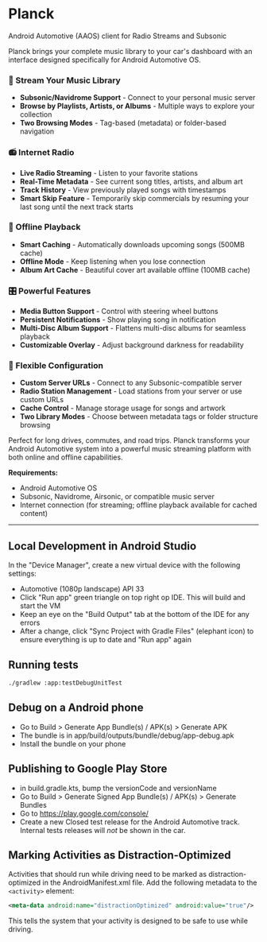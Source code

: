 # Planck

Android Automotive (AAOS) client for Radio Streams and Subsonic

Planck brings your complete music library to your car's dashboard with an interface designed specifically for Android Automotive OS.

### 🎵 Stream Your Music Library
- **Subsonic/Navidrome Support** - Connect to your personal music server
- **Browse by Playlists, Artists, or Albums** - Multiple ways to explore your collection
- **Two Browsing Modes** - Tag-based (metadata) or folder-based navigation

### 📻 Internet Radio
- **Live Radio Streaming** - Listen to your favorite stations
- **Real-Time Metadata** - See current song titles, artists, and album art
- **Track History** - View previously played songs with timestamps
- **Smart Skip Feature** - Temporarily skip commercials by resuming your last song until the next track starts

### 📱 Offline Playback
- **Smart Caching** - Automatically downloads upcoming songs (500MB cache)
- **Offline Mode** - Keep listening when you lose connection
- **Album Art Cache** - Beautiful cover art available offline (100MB cache)

### 🎛️ Powerful Features
- **Media Button Support** - Control with steering wheel buttons
- **Persistent Notifications** - Show playing song in notification
- **Multi-Disc Album Support** - Flattens multi-disc albums for seamless playback
- **Customizable Overlay** - Adjust background darkness for readability

### 🔧 Flexible Configuration
- **Custom Server URLs** - Connect to any Subsonic-compatible server
- **Radio Station Management** - Load stations from your server or use custom URLs
- **Cache Control** - Manage storage usage for songs and artwork
- **Two Library Modes** - Choose between metadata tags or folder structure browsing

Perfect for long drives, commutes, and road trips. Planck transforms your Android Automotive system into a powerful music streaming platform with both online and offline capabilities.

**Requirements:**
- Android Automotive OS
- Subsonic, Navidrome, Airsonic, or compatible music server
- Internet connection (for streaming; offline playback available for cached content)

---

## Local Development in Android Studio

In the "Device Manager", create a new virtual device with the following settings:

- Automotive (1080p landscape) API 33
- Click "Run app" green triangle on top right op IDE. This will build and start the VM
- Keep an eye on the "Build Output" tab at the bottom of the IDE for any errors
- After a change, click "Sync Project with Gradle Files" (elephant icon) to ensure everything is up to date and "Run app" again

## Running tests

```bash
./gradlew :app:testDebugUnitTest
```

## Debug on a Android phone

- Go to Build > Generate App Bundle(s) / APK(s) > Generate APK
- The bundle is in app/build/outputs/bundle/debug/app-debug.apk
- Install the bundle on your phone

## Publishing to Google Play Store

- in build.gradle.kts, bump the versionCode and versionName
- Go to Build > Generate Signed App Bundle(s) / APK(s) > Generate Bundles
- Go to https://play.google.com/console/
- Create a new Closed test release for the Android Automotive track. Internal tests releases will *not* be shown in the car.

## Marking Activities as Distraction-Optimized

Activities that should run while driving need to be marked as distraction-optimized in the AndroidManifest.xml file. Add the following metadata to the `<activity>` element:

```xml
<meta-data android:name="distractionOptimized" android:value="true"/>
```

This tells the system that your activity is designed to be safe to use while driving.
